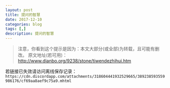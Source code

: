 ```yaml
---
layout: post
title: 提问的智慧
date: 2017-12-10
categories: blog
tags: [,]
description: 提问的智慧
---
```

>注意，你看到这个提示是因为：本文大部分(或全部)为转载，且可能有删改。
>原文地址(若可用)：http://www.dianbo.org/9238/stone/tiwendezhihui.htm

若链接已失效请访问离线保存记录：
```https://cdn.discordapp.com/attachments/318604441932529665/389238593559986176/cf69aa8aef9c75a9.mhtml```